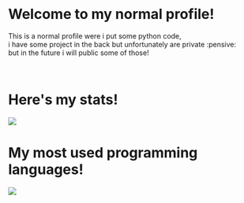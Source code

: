 <br>
<h1>Welcome to my normal profile!</h1>
<p>This is a normal profile were i put some python code,<br>i have some project in the back but unfortunately are private :pensive:
<br>but in the future i will public some of those!</p>
<br>
<h1>Here's my stats!</h1>
<a href="https://github.com/ImBau-py/stats">
  <img align="center" src="https://github-readme-stats.vercel.app/api?username=ImBau-py&show_icons=true&theme=cobalt"/>
</a>
<br>
<h1>My most used programming languages!</h1>
<a href="https://github.com/ImBau-py/most-used-languages">
  <img align="center" src="https://github-readme-stats.vercel.app/api/top-langs/?username=ImBau-py&show_icons=true&theme=cobalt"/>
</a>
